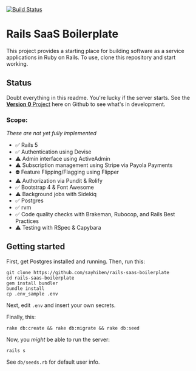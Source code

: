 [![Build Status](https://travis-ci.org/sayhiben/rails-saas-boilerplate.svg?branch=master)](https://travis-ci.org/sayhiben/rails-saas-boilerplate)

# Rails SaaS Boilerplate

This project provides a starting place for building software as a service applications in Ruby on Rails. To use, clone this repository and start working. 

## Status

Doubt everything in this readme. You're lucky if the server starts. See the [**Version 0** Project](https://github.com/sayhiben/rails-saas-boilerplate/projects/1) here on Github to see what's in development.

### Scope:
_These are not yet fully implemented_

- ✅ Rails 5
- ✅ Authentication using Devise
- ⚠ Admin interface using ActiveAdmin
- ⚠ Subscription management using Stripe via Payola Payments
- ⛔ Feature Flipping/Flagging using Flipper
- ⚠ Authorization via Pundit & Rolify
- ✅ Bootstrap 4 & Font Awesome
- ⚠ Background jobs with Sidekiq
- ✅ Postgres
- ✅ rvm
- ✅ Code quality checks with Brakeman, Rubocop, and Rails Best Practices
- ⚠ Testing with RSpec & Capybara

## Getting started
First, get Postgres installed and running. Then, run this:
```
git clone https://github.com/sayhiben/rails-saas-boilerplate
cd rails-saas-boilerplate
gem install bundler
bundle install
cp .env_sample .env
```

Next, edit `.env` and insert your own secrets.

Finally, this:
```
rake db:create && rake db:migrate && rake db:seed
```

Now, you _might_ be able to run the server: 
```
rails s
```

See `db/seeds.rb` for default user info.
